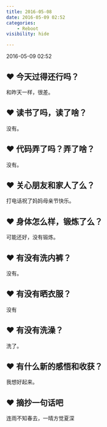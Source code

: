 ```yaml
---
title: 2016-05-08
date: 2016-05-09 02:52
categories:
    - Reboot
visibility: hide

---
```


2016-05-09 02:52

<!-- more -->

## ❤ 今天过得还行吗？

和昨天一样，很差。

## ❤ 读书了吗，读了啥？

没有。

## ❤ 代码弄了吗？弄了啥？

没有。

## ❤ 关心朋友和家人了么？

打电话祝了妈妈母亲节快乐。

## ❤ 身体怎么样，锻炼了么？

可能还好，没有锻炼。

## ❤ 有没有洗内裤？

没有。

## ❤ 有没有晒衣服？

没有

## ❤ 有没有洗澡？

洗了。

## ❤ 有什么新的感悟和收获？

我想好起来。

## ❤ 摘抄一句话吧

连雨不知春去，一晴方觉夏深